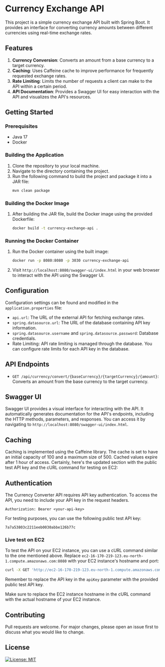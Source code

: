 # Currency Exchange API

This project is a simple currency exchange API built with Spring Boot. It provides an interface for converting currency amounts between different currencies using real-time exchange rates.

## Features

1. **Currency Conversion**: Converts an amount from a base currency to a target currency.
2. **Caching**: Uses Caffeine cache to improve performance for frequently requested exchange rates.
3. **Rate Limiting**: Limits the number of requests a client can make to the API within a certain period.
4. **API Documentation**: Provides a Swagger UI for easy interaction with the API and visualizes the API's resources.

## Getting Started

### Prerequisites

- Java 17
- Docker

### Building the Application

1. Clone the repository to your local machine.
2. Navigate to the directory containing the project.
3. Run the following command to build the project and package it into a JAR file:
   ```sh
   mvn clean package
   ```

### Building the Docker Image

1. After building the JAR file, build the Docker image using the provided Dockerfile:
   ```sh
   docker build -t currency-exchange-api .
   ```

### Running the Docker Container

1. Run the Docker container using the built image:
   ```sh
   docker run -p 8080:8080 -p 3030 currency-exchange-api
   ```

2. Visit `http://localhost:8080/swagger-ui/index.html` in your web browser to interact with the API using the Swagger UI.

## Configuration

Configuration settings can be found and modified in the `application.properties` file:

- `api.url`: The URL of the external API for fetching exchange rates.
- `spring.datasource.url`: The URL of the database containing API key information.
- `spring.datasource.username` and `spring.datasource.password`: Database credentials.
- Rate Limiting: API rate limiting is managed through the database. You can configure rate limits for each API key in the database.

## API Endpoints

- `GET /api/currency/convert/{baseCurrency}/{targetCurrency}/{amount}`: Converts an amount from the base currency to the target currency.

## Swagger UI

Swagger UI provides a visual interface for interacting with the API. It automatically generates documentation for the API's endpoints, including the HTTP methods, parameters, and responses. You can access it by navigating to `http://localhost:8080/swagger-ui/index.html`.

## Caching

Caching is implemented using the Caffeine library. The cache is set to have an initial capacity of 100 and a maximum size of 500. Cached values expire after 1 hour of access.
Certainly, here's the updated section with the public test API key and the cURL command for testing on EC2:

## Authentication

The Currency Converter API requires API key authentication. To access the API, you need to include your API key in the request headers.

```
Authorization: Bearer <your-api-key>
```

For testing purposes, you can use the following public test API key:

```
7a7a53803c2211eeb0030abbe126b77c
```
### Live test on EC2

To test the API on your EC2 instance, you can use a cURL command similar to the one mentioned above. Replace `ec2-16-170-219-123.eu-north-1.compute.amazonaws.com:8080` with your EC2 instance's hostname and port:

```bash
curl -X GET 'http://ec2-16-170-219-123.eu-north-1.compute.amazonaws.com:8080/api/currency/convert/USD/EUR/100?apiKey=7a7a53803c2211eeb0030abbe126b77c'
```

Remember to replace the API key in the `apiKey` parameter with the provided public test API key.

Make sure to replace the EC2 instance hostname in the cURL command with the actual hostname of your EC2 instance.
## Contributing

Pull requests are welcome. For major changes, please open an issue first to discuss what you would like to change.

## License

[![License: MIT](https://img.shields.io/badge/License-MIT-yellow.svg)](https://opensource.org/licenses/MIT)
